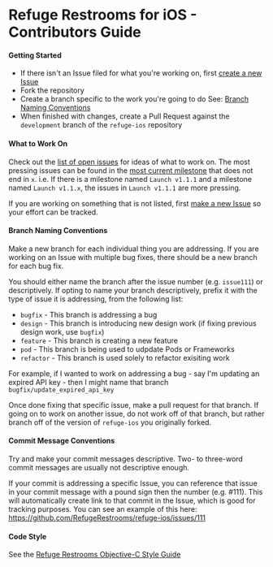 Refuge Restrooms for iOS - Contributors Guide
============================================

#### Getting Started

* If there isn't an Issue filed for what you're working on, first [create a new Issue](https://github.com/RefugeRestrooms/refuge-ios/issues/new)
* Fork the repository
* Create a branch specific to the work you're going to do See: [Branch Naming Conventions](#branch-naming-conventions)
* When finished with changes, create a Pull Request against the `development` branch of the `refuge-ios` repository

#### What to Work On

Check out the [list of open issues](https://github.com/RefugeRestrooms/refuge-ios/issues) for ideas of what to work on. The most pressing issues can be found in the [most current milestone](https://github.com/RefugeRestrooms/refuge-ios/milestones) that does not end in `x`. i.e. If there is a milestone named `Launch v1.1.1` and a milestone named `Launch v1.1.x`, the issues in `Launch v1.1.1` are more pressing.

If you are working on something that is not listed, first [make a new Issue](https://github.com/RefugeRestrooms/refuge-ios/issues/new) so your effort can be tracked.

#### Branch Naming Conventions

Make a new branch for each individual thing you are addressing. If you are working on an Issue with multiple bug fixes, there should be a new branch for each bug fix.

You should either name the branch after the issue number (e.g. `issue111`) or descriptively. If opting to name your branch descriptively, prefix it with the type of issue it is addressing, from the following list:

* `bugfix` - This branch is addressing a bug
* `design` - This branch is introducing new design work (if fixing previous design work, use `bugfix`)
* `feature` - This branch is creating a new feature
* `pod` - This branch is being used to udpdate Pods or Frameworks
* `refactor` - This branch is used solely to refactor exisiting work

For example, if I wanted to work on addressing a bug - say I'm updating an expired API key - then I might name that branch `bugfix/update_expired_api_key`

Once done fixing that specific issue, make a pull request for that branch. If going on to work on another issue, do not work off of that branch, but rather branch off of the version of `refuge-ios` you originally forked.

#### Commit Message Conventions

Try and make your commit messages descriptive. Two- to three-word commit messages are usually not descriptive enough.

If your commit is addressing a specific Issue, you can reference that issue in your commit message with a pound sign then the number (e.g. #111). This will automatically create link to that commit in the Issue, which is good for tracking purposes. You can see an example of this here: https://github.com/RefugeRestrooms/refuge-ios/issues/111

#### Code Style

See the [Refuge Restrooms Objective-C Style Guide](https://github.com/RefugeRestrooms/objective-c-style-guide)
